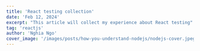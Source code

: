 ```yaml
---
title: 'React testing collection'
date: 'Feb 12, 2024'
excerpt: "This article will collect my experience about React testing"
tag: 'reactjs'
author: 'Nghia Ngo'
cover_image: '/images/posts/how-you-understand-nodejs/nodejs-cover.jpeg'
---
```

